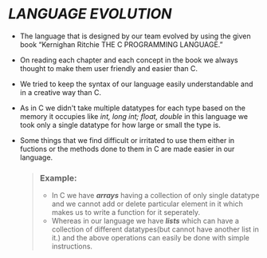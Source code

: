 # *LANGUAGE EVOLUTION*

- The language that is designed by our team evolved by using the given book  “Kernighan Ritchie THE C PROGRAMMING LANGUAGE.”
- On reading each chapter and each concept in the book we always thought to make them user friendly and easier than C.
- We tried to keep the syntax of our language easily understandable and in a creative way than C.
- As in C we didn't take multiple datatypes for each type based on the memory it occupies like *int, long int; float, double* in this language we took only a single datatype for how large or small the type is.
- Some things that we find difficult or irritated to use them either in fuctions or the methods done to them in C are made easier in our language.

  > ### Example:
    >- In C we have ***arrays*** having a collection of only single datatype and we cannot add or delete particular element in it which makes us to write a function for it seperately.
    >- Whereas in our language we have ***lists*** which can have a collection of different datatypes(but cannot have another list in it.) and the above operations can easily be done with simple instructions. 
 
